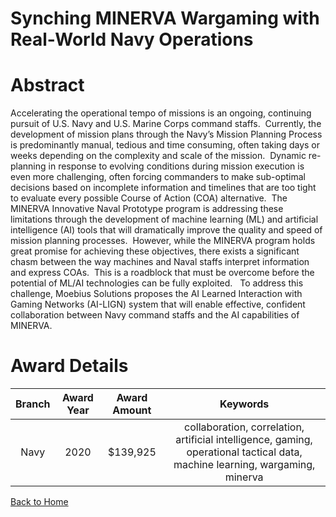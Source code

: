 
Synching MINERVA Wargaming with Real-World Navy Operations
==========================================================

# Abstract


Accelerating the operational tempo of missions is an ongoing, continuing pursuit of U.S. Navy and U.S. Marine Corps command staffs.  Currently, the development of mission plans through the Navy’s Mission Planning Process is predominantly manual, tedious and time consuming, often taking days or weeks depending on the complexity and scale of the mission.  Dynamic re-planning in response to evolving conditions during mission execution is even more challenging, often forcing commanders to make sub-optimal decisions based on incomplete information and timelines that are too tight to evaluate every possible Course of Action (COA) alternative.  The MINERVA Innovative Naval Prototype program is addressing these limitations through the development of machine learning (ML) and artificial intelligence (AI) tools that will dramatically improve the quality and speed of mission planning processes.  However, while the MINERVA program holds great promise for achieving these objectives, there exists a significant chasm between the way machines and Naval staffs interpret information and express COAs.  This is a roadblock that must be overcome before the potential of ML/AI technologies can be fully exploited.   To address this challenge, Moebius Solutions proposes the AI Learned Interaction with Gaming Networks (AI-LIGN) system that will enable effective, confident collaboration between Navy command staffs and the AI capabilities of MINERVA.  

# Award Details

|Branch|Award Year|Award Amount|Keywords|
| :---: | :---: | :---: | :---: |
|Navy|2020|$139,925|collaboration, correlation, artificial intelligence, gaming, operational tactical data, machine learning, wargaming, minerva|
  
  


[Back to Home](https://github.com/chrischow/dod_sbir_awards/JH/#2169)